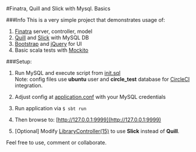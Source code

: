 #Finatra, Quill and Slick with Mysql. Basics

###Info
This is a very simple project that demonstrates usage of:

 1. [Finatra](http://twitter.github.io/finatra/) server, controller, model
 2. [Quill](http://getquill.io/) and [Slick](http://slick.lightbend.com/) with MySQL DB
 3. [Bootstrap](http://getbootstrap.com/) and [jQuery](https://jquery.com/) for UI
 4. Basic scala tests with [Mockito](http://mockito.org/)  

###Setup:

 1. Run MySQL and execute script from [init.sql](./sql/init.sql)  
    Note: config files use **ubuntu** user and **circle_test** database for [CircleCI](https://circleci.com/) integration.  
    
 2. Adjust config at [application.conf](./src/main/resources/conf/application.conf) with your MySQL credentials
 3. Run application via
    ```$ sbt run```
 4. Then browse to: [http://127.0.0.1:9999](http://127.0.0.1:9999)
 5. [Optional] Modify [LibraryController(15)](./src/main/scala/com/dtreb/library/controllers/LibraryController.scala) to use **Slick** instead of **Quill**. 
 
Feel free to use, comment or collaborate. 